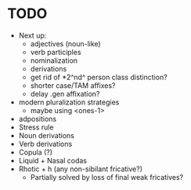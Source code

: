 # TODO

- Next up:
    - adjectives (noun-like)
    - verb participles
    - nominalization
    - derivations
    - get rid of *2^nd^ person class distinction?
    - shorter case/TAM affixes?
    - delay .gen affixation?
- modern pluralization strategies
    - maybe using \<ones-1\>
- adpositions
- Stress rule
- Noun derivations
- Verb derivations
- Copula (?)
- Liquid + Nasal codas
- Rhotic + h (any non-sibilant fricative?)
    - Partially solved by loss of final weak fricatives?
